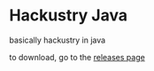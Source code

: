 # Hackustry Java
basically hackustry in java

to download, go to the [releases page](https://github.com/QmelZ/hackustry-java/releases)
